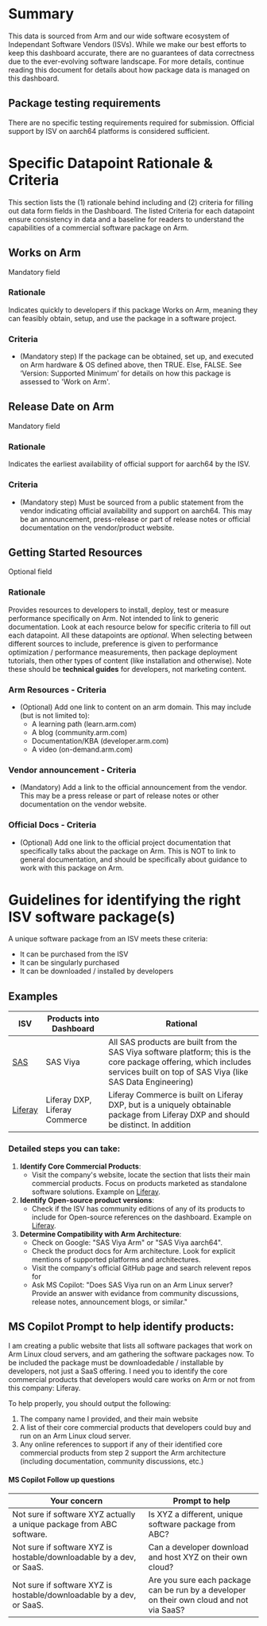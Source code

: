 # Summary
This data is sourced from Arm and our wide software ecosystem of Independant Software Vendors (ISVs). While we make our best efforts to keep this dashboard accurate, there are no guarantees of data correctness due to the ever-evolving software landscape. For more details, continue reading this document for details about how package data is managed on this dashboard.

## Package testing requirements
There are no specific testing requirements required for submission. Official support by ISV on aarch64 platforms is considered sufficient.
  
# Specific Datapoint Rationale & Criteria
This section lists the (1) rationale behind including and (2) criteria for filling out data form fields in the Dashboard. The listed Criteria for each datapoint ensure consistency in data and a baseline for readers to understand the capabilities of a commercial software package on Arm.

## Works on Arm 
Mandatory field

### Rationale
Indicates quickly to developers if this package Works on Arm, meaning they can feasibly obtain, setup, and use the package in a software project.

### Criteria
-	(Mandatory step) If the package can be obtained, set up, and executed on Arm hardware & OS defined above, then TRUE. Else, FALSE. See ‘Version: Supported Minimum’ for details on how this package is assessed to 'Work on Arm'.

## Release Date on Arm
Mandatory field

### Rationale
Indicates the earliest availability of official support for aarch64 by the ISV. 

### Criteria
- (Mandatory step) Must be sourced from a public statement from the vendor indicating official availability and support on aarch64. This may be an announcement, press-release or part of release notes or official documentation on the vendor/product website. 

## Getting Started Resources
Optional field

### Rationale
Provides resources to developers to install, deploy, test or measure performance specifically on Arm. Not intended to link to generic documentation. Look at each resource below for specific criteria to fill out each datapoint. All these datapoints are *optional*. When selecting between different sources to include, preference is given to performance optimization / performance measurements, then package deployment tutorials, then other types of content (like installation and otherwise). Note these should be **technical guides** for developers, not marketing content.

### Arm Resources - Criteria
-	(Optional) Add one link to content on an arm domain. This may include (but is not limited to):
	-	A learning path 		(learn.arm.com)
  	-	A blog 			        (community.arm.com)
  	-	Documentation/KBA 	(developer.arm.com)
  	-	A video 			      (on-demand.arm.com)	

### Vendor announcement - Criteria
- 	(Mandatory) Add a link to the official announcement from the vendor. This may be a press release or part of release notes or other documentation on the vendor website. 

### Official Docs - Criteria
-	(Optional) Add one link to the official project documentation that specifically talks about the package on Arm. This is NOT to link to general documentation, and should be specifically about guidance to work with this package on Arm.




# Guidelines for identifying the right ISV software package(s)

A unique software package from an ISV meets these criteria:
- It can be purchased from the ISV
- It can be singularly purchased
- It can be downloaded / installed by developers

## Examples

| ISV      					  | Products into Dashboard    | Rational | 
| ----------------------------------------------- | ----------- | -------- |
| [SAS](https://www.sas.com/en_us/home.html)      | SAS Viya    	| All SAS products are built from the SAS Viya software platform; this is the core package offering, which includes services built on top of SAS Viya (like SAS Data Engineering) |
| [Liferay](https://www.liferay.com/offerings)    | Liferay DXP, Liferay Commerce   | Liferay Commerce is built on Liferay DXP, but is a uniquely obtainable package from Liferay DXP and should be distinct. In addition|


### Detailed steps you can take:

1. **Identify Core Commercial Products**:
    - Visit the company's website, locate the section that lists their main commercial products. Focus on products marketed as standalone software solutions. Example on [Liferay](https://www.liferay.com/offerings).
2. **Identify Open-source product versions**:
    - Check if the ISV has community editions of any of its products to include for Open-source references on the dashboard. Example on [Liferay](https://www.liferay.com/downloads-community).
3. **Determine Compatibility with Arm Architecture**:
    - Check on Google: "SAS Viya Arm" or "SAS Viya aarch64".
    - Check the product docs for Arm architecture. Look for explicit mentions of supported platforms and architectures.
    - Visit the company's official GitHub page and search relevent repos for
    - Ask MS Copilot: "Does SAS Viya run on an Arm Linux server? Provide an answer with evidance from community discussions, release notes, announcement blogs, or similar."
    

## MS Copilot Prompt to help identify products:

I am creating a public website that lists all software packages that work on Arm Linux cloud servers, and am gathering the software packages now. To be included the package must be downloadedable / installable by developers, not just a SaaS offering. I need you to identify the core commercial products that developers would care works on Arm or not from this company: Liferay.

To help properly, you should output the following:
1. The company name I provided, and their main website
2. A list of their core commercial products that developers could buy and run on an Arm Linux cloud server.
3. Any online references to support if any of their identified core commercial products from step 2 support the Arm architecture (including documentation, community discussions, etc.)



#### MS Copilot Follow up questions
| Your concern      				           		| Prompt to help  | 
| --------------------------------------------------------------------- | --------------- |
| Not sure if software XYZ actually a unique package from ABC software. | Is XYZ a different, unique software package from ABC?    | 
| Not sure if software XYZ is hostable/downloadable by a dev, or SaaS.  | Can a developer download and host XYZ on their own cloud? |
| Not sure if software XYZ is hostable/downloadable by a dev, or SaaS.  | Are you sure each package can be run by a developer on their own cloud and not via SaaS? |

